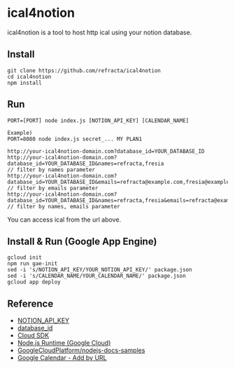ical4notion
======================
ical4notion is a tool to host http ical using your notion database.

## Install

```
git clone https://github.com/refracta/ical4notion
cd ical4notion
npm install
```

## Run

```
PORT=[PORT] node index.js [NOTION_API_KEY] [CALENDAR_NAME]

Example) 
PORT=8080 node index.js secret_... MY PLAN1
```

```
http://your-ical4notion-domain.com?database_id=YOUR_DATABASE_ID
http://your-ical4notion-domain.com?database_id=YOUR_DATABASE_ID&names=refracta,fresia
// filter by names parameter
http://your-ical4notion-domain.com?database_id=YOUR_DATABASE_ID&emails=refracta@example.com,fresia@example.com
// filter by emails parameter
http://your-ical4notion-domain.com?database_id=YOUR_DATABASE_ID&names=refracta,fresia&emails=refracta@example.com,fresia@example.com
// filter by names, emails parameter
```

You can access ical from the url above.

## Install & Run (Google App Engine)
```
gcloud init
npm run gae-init
sed -i 's/NOTION_API_KEY/YOUR_NOTION_API_KEY/' package.json
sed -i 's/CALENDAR_NAME/YOUR_CALENDAR_NAME/' package.json
gcloud app deploy
```

## Reference

- [NOTION_API_KEY](https://www.notion.so/my-integrations)
- [database_id](https://developers.notion.com/docs/getting-started#step-2-share-a-database-with-your-integration)
- [Cloud SDK](https://cloud.google.com/sdk/docs/install)
- [Node.js Runtime (Google Cloud)](https://cloud.google.com/appengine/docs/standard/nodejs/runtime)
- [GoogleCloudPlatform/nodejs-docs-samples](https://github.com/GoogleCloudPlatform/nodejs-docs-samples/tree/main/appengine/hello-world/standard)
- [Google Calendar - Add by URL](https://calendar.google.com/calendar/u/0/r/settings/addbyurl)
